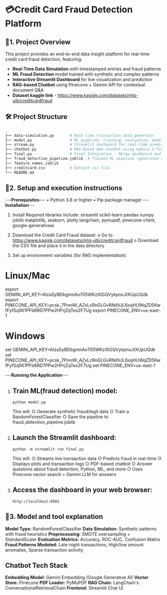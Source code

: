 # 💳Credit Card Fraud Detection Platform

## 📌1. Project Overview
This project provides an end-to-end data insight platform for real-time credit card fraud detection, featuring:
- **Real-Time Data Simulation** with timestamped entries and fraud patterns
- **ML Fraud Detection** model trained with synthetic and complex patterns
- **Interactive Streamlit Dashboard** for live visualization and prediction
- **RAG-based Chatbot** using Pinecone + Gemini API for contextual document Q&A
- **Dataset kaggle link** - https://www.kaggle.com/datasets/mlg-ulb/creditcardfraud

## 🛠️ Project Structure

```bash
.
├── data-simulation.py       # Real-time transaction data generator
├── model.py                 # ML pipeline: training, evaluation, model saving
├── stream.py                # Streamlit dashboard for real-time prediction
├── chatbot.py               # RAG-based Q&A chatbot using Gemini & Pinecone
├── final.py                 # Final Integration - Merge dashboard and chatbot in a single Streamlit interface
├── fraud_detection_pipeline.joblib  # Trained ML pipeline (generated after training)
├── feature_names.joblib 
├── creditcard.csv           # Dataset csv file    
└── README.md
```


## 📌2.  Setup and execution instructions
---**Prerequisites**---
•	Python 3.8 or higher
•	Pip package manager
---**Installation**---
1.	Install Required libraries include:
            streamlit
            scikit-learn
            pandas
            numpy
            joblib
            matplotlib, seaborn, plotly
            langchain, pymupdf, pinecone-client, google-generativeai

2. Download the Credit Card Fraud dataset:
o	Go to https://www.kaggle.com/datasets/mlg-ulb/creditcardfraud
o	Download the CSV file and place it in the data directory

3.	Set up environment variables (for RAG implementation):
   
# Linux/Mac
export GEMINI_API_KEY=AIzaSyBDbgnmAo705WKzXtGQVykpnxJtXUpUQdk
export PINECONE_API_KEY=pcsk_7PnniW_AZxLcRnGLGvRNdVJL6xqHUWqZD5KwfFyfSq5K1PFb6RD7PPw2HFrjZqTes2F7Ug
export PINECONE_ENV=us-east-1

# Windows
set GEMINI_API_KEY=AIzaSyBDbgnmAo705WKzXtGQVykpnxJtXUpUQdk
set PINECONE_API_KEY=pcsk_7PnniW_AZxLcRnGLGvRNdVJL6xqHUWqZD5KwfFyfSq5K1PFb6RD7PPw2HFrjZqTes2F7Ug
set PINECONE_ENV=us-east-1

---**Running the Application**---
1.	## Train ML(fraud detection) model:
        
        python model.py
        
    This will:
        ○ Generate synthetic fraud/legit data
        ○ Train a RandomForestClassifier
        ○ Save the pipeline to fraud_detection_pipeline.joblib

2.	## Launch the Streamlit dashboard:

        python -m streamlit run final.py

    This will:
        ○ Streams live transaction data
        ○ Predicts fraud in real-time
        ○ Displays plots and transaction logs
        ○ PDF-based chatbot
        ○ Answer questions about fraud detection, Python, ML, and more
        ○ Uses Pinecone vector search + Gemini LLM for answers


3.	## Access the dashboard in your web browser:
        http://localhost:8501


## 📌3. Model and tool explanation

**Model Type:** RandomForestClassifier
**Data Simulation:** Synthetic patterns with fraud heuristics
**Preprocessing:** SMOTE oversampling + StandardScaler
**Evaluation Metrics:** Accuracy, ROC-AUC, Confusion Matrix
**Fraud Patterns Modeled:** Late-night transactions, High/low amount anomalies, Sparse transaction activity

## Chatbot Tech Stack
**Embedding Model:** Gemini Embedding (Google Generative AI)
**Vector Store:** Pinecone
**PDF Loader:** PyMuPDF
**RAG Chain:** LangChain's ConversationalRetrievalChain
**Frontend:** Streamlit Chat UI







